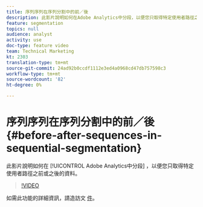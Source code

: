 ```yaml
---
title: 序列序列在序列分割中的前／後
description: 此影片說明如何在Adobe Analytics中分段，以便您只取得特定使用者路徑之前或之後的資料。
feature: segmentation
topics: null
audience: analyst
activity: use
doc-type: feature video
team: Technical Marketing
kt: 2303
translation-type: tm+mt
source-git-commit: 24ad92b0ccdf1112e3ed4a0968cd47db757598c3
workflow-type: tm+mt
source-wordcount: '82'
ht-degree: 0%

---
```



# 序列序列在序列分割中的前／後 {#before-after-sequences-in-sequential-segmentation}

此影片說明如何在 [!UICONTROL Adobe Analytics中分段] ，以便您只取得特定使用者路徑之前或之後的資料。

>[!VIDEO](https://video.tv.adobe.com/v/25400/?quality=12)

如需此功能的詳細資訊，請造訪文 [件](https://marketing.adobe.com/resources/help/en_US/analytics/segment/index.html?f=seg_build_ui)。
